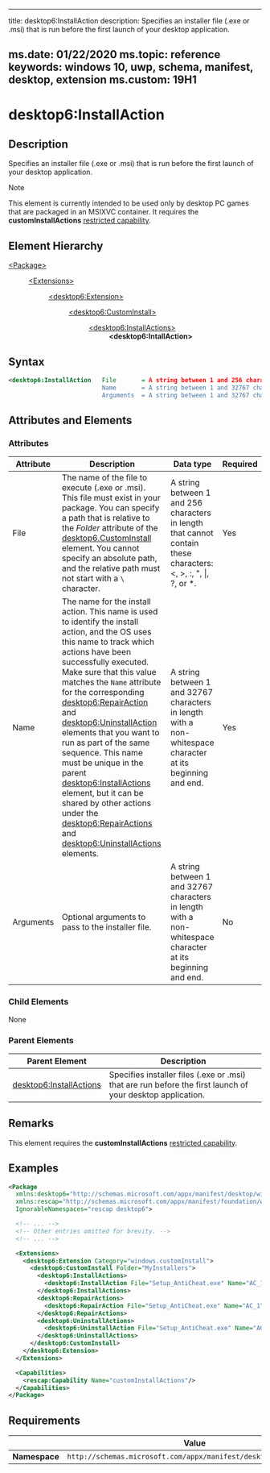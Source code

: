 ﻿---

title: desktop6:InstallAction
description: Specifies an installer file (.exe or .msi) that is run before the first launch of your desktop application.

ms.date: 01/22/2020
ms.topic: reference
keywords: windows 10, uwp, schema, manifest, desktop, extension 
ms.custom: 19H1
---

# desktop6:InstallAction

## Description

Specifies an installer file (.exe or .msi) that is run before the first launch of your desktop application.

> [!NOTE]
> This element is currently intended to be used only by desktop PC games that are packaged in an MSIXVC container. It requires the **customInstallActions** [restricted capability](/windows/uwp/packaging/app-capability-declarations#restricted-capabilities).

## Element Hierarchy
<dl>
<dt><a href="element-package.md">&lt;Package&gt;</a></dt>
<dd>
<dl>
<dt><a href="element-extensions.md">&lt;Extensions&gt;</a></dt>
<dd>
<dl>
<dt><a href="element-desktop6-package-extension.md">&lt;desktop6:Extension&gt;</a></dt>
<dd>
<dl>
<dt><a href="element-desktop6-custominstall.md">&lt;desktop6:CustomInstall&gt;</a></dt>
<dd>
<dl>
<dt><a href="element-desktop6-installactions.md">&lt;desktop6:InstallActions&gt;</a></dt>
<dd><b>&lt;desktop6:IntallAction&gt;</b></dd>
</dl>
</dd>
</dl>
</dd>
</dl>
</dd>
</dl>
</dd>
</dl>

## Syntax

```xml
<desktop6:InstallAction   File       = A string between 1 and 256 characters in length that cannot contain these characters: <, >, :, ", |, ?, or *.
                          Name       = A string between 1 and 32767 characters in length with a non-whitespace character at its beginning and end.
                          Arguments  = A string between 1 and 32767 characters in length with a non-whitespace character at its beginning and end. />
```

## Attributes and Elements

### Attributes

| Attribute | Description | Data type | Required |
|-----------|-------------|-----------|----------|
| File | The name of the file to execute (.exe or .msi). This file must exist in your package. You can specify a path that is relative to the *Folder* attribute of the [desktop6.CustomInstall](element-desktop6-custominstall.md) element. You cannot specify an absolute path, and the relative path must not start with a ```\``` character. | A string between 1 and 256 characters in length that cannot contain these characters: <, >, :, ", \|, ?, or *. | Yes |
| Name | The name for the install action. This name is used to identify the install action, and the OS uses this name to track which actions have been successfully executed. Make sure that this value matches the `Name` attribute for the corresponding [desktop6:RepairAction](element-desktop6-repairaction.md) and [desktop6:UninstallAction](element-desktop6-uninstallaction.md) elements that you want to run as part of the same sequence. This name must be unique in the parent [desktop6:InstallActions](element-desktop6-installactions.md) element, but it can be shared by other actions under the [desktop6:RepairActions](element-desktop6-repairactions.md) and [desktop6:UninstallActions](element-desktop6-uninstallactions.md) elements. | A string between 1 and 32767 characters in length with a non-whitespace character at its beginning and end. | Yes |
| Arguments | Optional arguments to pass to the installer file. | A string between 1 and 32767 characters in length with a non-whitespace character at its beginning and end. | No |

### Child Elements

None

### Parent Elements

| Parent Element | Description |
|---------------|-------------|
| [desktop6:InstallActions](element-desktop6-installactions.md) | Specifies installer files (.exe or .msi) that are run before the first launch of your desktop application.  |

## Remarks

This element requires the **customInstallActions** [restricted capability](/windows/uwp/packaging/app-capability-declarations#restricted-capabilities).

## Examples

```xml
<Package
  xmlns:desktop6="http://schemas.microsoft.com/appx/manifest/desktop/windows10/6"
  xmlns:rescap="http://schemas.microsoft.com/appx/manifest/foundation/windows10/restrictedcapabilities"
  IgnorableNamespaces="rescap desktop6">

  <!-- ... -->
  <!-- Other entries omitted for brevity. -->
  <!-- ... -->

  <Extensions>
    <desktop6:Extension Category="windows.customInstall">
      <desktop6:CustomInstall Folder="MyInstallers">
        <desktop6:InstallActions>
          <desktop6:InstallAction File="Setup_AntiCheat.exe" Name="AC_1" Arguments="/add /silent" />
        </desktop6:InstallActions>
        <desktop6:RepairActions>
          <desktop6:RepairAction File="Setup_AntiCheat.exe" Name="AC_1" Arguments="/add /silent /force" />
        </desktop6:RepairActions>
        <desktop6:UninstallActions>
          <desktop6:UninstallAction File="Setup_AntiCheat.exe" Name="AC_1" Arguments="/remove /silent" />
        </desktop6:UninstallActions>
      </desktop6:CustomInstall>
    </desktop6:Extension>
  </Extensions>

  <Capabilities>
    <rescap:Capability Name="customInstallActions"/>
  </Capabilities>
</Package>
```

## Requirements

|               |      Value                                                       |
|---------------|-------------------------------------------------------------|
| **Namespace** | `http://schemas.microsoft.com/appx/manifest/desktop/windows10/6` |